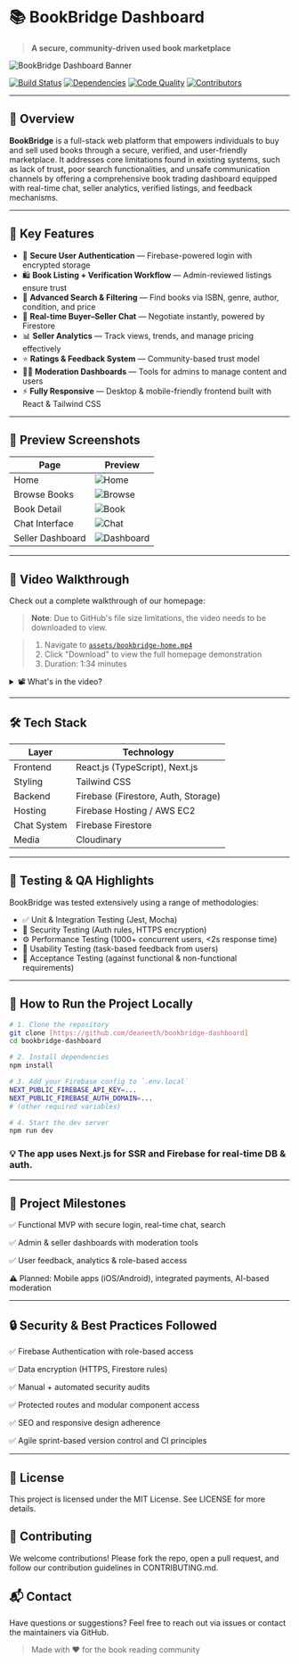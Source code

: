 # 📚 BookBridge Dashboard

> **A secure, community-driven used book marketplace**  

![BookBridge Dashboard Banner](./assets/bookbridge-dashboard.png)


[![Build Status](https://github.com/VirajNuge/bookbridge/workflows/CI/badge.svg)](https://github.com/VirajNuge/bookbridge/actions)
[![Dependencies](https://img.shields.io/david/VirajNuge/bookbridge)](https://david-dm.org/VirajNuge/bookbridge)
[![Code Quality](https://img.shields.io/codeclimate/maintainability/VirajNuge/bookbridge)](https://codeclimate.com/github/VirajNuge/bookbridge)
[![Contributors](https://img.shields.io/github/contributors/VirajNuge/bookbridge)](https://github.com/VirajNuge/bookbridge/graphs/contributors)

---

## 🚀 Overview

**BookBridge** is a full-stack web platform that empowers individuals to buy and sell used books through a secure, verified, and user-friendly marketplace. It addresses core limitations found in existing systems, such as lack of trust, poor search functionalities, and unsafe communication channels by offering a comprehensive book trading dashboard equipped with real-time chat, seller analytics, verified listings, and feedback mechanisms.

---

## 🌟 Key Features

- 🔐 **Secure User Authentication** — Firebase-powered login with encrypted storage
- 🛍️ **Book Listing + Verification Workflow** — Admin-reviewed listings ensure trust
- 🔎 **Advanced Search & Filtering** — Find books via ISBN, genre, author, condition, and price
- 💬 **Real-time Buyer–Seller Chat** — Negotiate instantly, powered by Firestore
- 📊 **Seller Analytics** — Track views, trends, and manage pricing effectively
- ⭐ **Ratings & Feedback System** — Community-based trust model
- 🧑‍⚖️ **Moderation Dashboards** — Tools for admins to manage content and users
- ⚡ **Fully Responsive** — Desktop & mobile-friendly frontend built with React & Tailwind CSS

---

## 📸 Preview Screenshots

| Page               | Preview |
|--------------------|---------|
| Home               | ![Home](./assets/bookbridge-dashboard.png) |
| Browse Books       | ![Browse](./assets/bookbridge-browse.png) |
| Book Detail        | ![Book](./assets/bookbridge-book-details.png) |
| Chat Interface     | ![Chat](./assets/bookbridge-chat.png) |
| Seller Dashboard   | ![Dashboard](./assets/bookbridge-seller-dashboard.png) |

---

## 🎥 Video Walkthrough

Check out a complete walkthrough of our homepage:

> **Note**: Due to GitHub's file size limitations, the video needs to be downloaded to view.

> 1. Navigate to [`assets/bookbridge-home.mp4`](./assets/bookbridge-dashboard-guide.mp4)
> 2. Click "Download" to view the full homepage demonstration
> 3. Duration: 1:34 minutes

<details>
<summary>📽️ What's in the video?</summary>

- Complete webpage navigation
- Search functionality demonstration
- Real-time book walkthrough
- User interface interactions
- Responsive design showcase
</details>

---

## 🛠️ Tech Stack

| Layer       | Technology              |
|-------------|--------------------------|
| Frontend    | React.js (TypeScript), Next.js |
| Styling     | Tailwind CSS            |
| Backend     | Firebase (Firestore, Auth, Storage) |
| Hosting     | Firebase Hosting / AWS EC2 |
| Chat System | Firebase Firestore      |
| Media       | Cloudinary              |

---

## 🧪 Testing & QA Highlights

BookBridge was tested extensively using a range of methodologies:

- ✅ Unit & Integration Testing (Jest, Mocha)
- 🔐 Security Testing (Auth rules, HTTPS encryption)
- ⚙️ Performance Testing (1000+ concurrent users, <2s response time)
- 🧪 Usability Testing (task-based feedback from users)
- 🎯 Acceptance Testing (against functional & non-functional requirements)

---

## 🏁 How to Run the Project Locally

```bash
# 1. Clone the repository
git clone [https://github.com/deaneeth/bookbridge-dashboard]
cd bookbridge-dashboard

# 2. Install dependencies
npm install

# 3. Add your Firebase config to `.env.local`
NEXT_PUBLIC_FIREBASE_API_KEY=...
NEXT_PUBLIC_FIREBASE_AUTH_DOMAIN=...
# (other required variables)

# 4. Start the dev server
npm run dev
```

### 💡 The app uses Next.js for SSR and Firebase for real-time DB & auth.

---

## 📌 Project Milestones

✅ Functional MVP with secure login, real-time chat, search

✅ Admin & seller dashboards with moderation tools

✅ User feedback, analytics & role-based access

⚠️ Planned: Mobile apps (iOS/Android), integrated payments, AI-based moderation

---

## 🔒 Security & Best Practices Followed

✅ Firebase Authentication with role-based access

✅ Data encryption (HTTPS, Firestore rules)

✅ Manual + automated security audits

✅ Protected routes and modular component access

✅ SEO and responsive design adherence

✅ Agile sprint-based version control and CI principles

---

## 📄 License
This project is licensed under the MIT License. See LICENSE for more details.

## 🤝 Contributing
We welcome contributions! Please fork the repo, open a pull request, and follow our contribution guidelines in CONTRIBUTING.md.

## 📬 Contact
Have questions or suggestions?
Feel free to reach out via issues or contact the maintainers via GitHub.

> Made with ❤️ for the book reading community